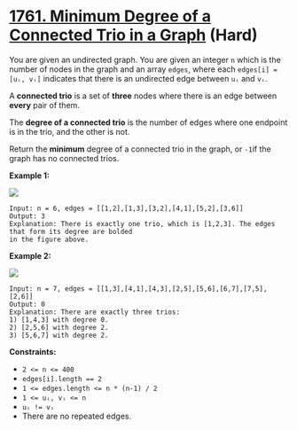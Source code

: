 # [1761. Minimum Degree of a Connected Trio in a Graph][link] (Hard)

[link]: https://leetcode.com/problems/minimum-degree-of-a-connected-trio-in-a-graph/

You are given an undirected graph. You are given an integer `n` which is the number of nodes in the
graph and an array `edges`, where each `edges[i] = [uᵢ, vᵢ]` indicates that there is an undirected
edge between `uᵢ` and `vᵢ`.

A **connected trio** is a set of **three** nodes where there is an edge between **every** pair of
them.

The **degree of a connected trio** is the number of edges where one endpoint is in the trio, and the
other is not.

Return the **minimum** degree of a connected trio in the graph, or `-1`if the graph has no connected
trios.

**Example 1:**

![](https://assets.leetcode.com/uploads/2021/01/26/trios1.png)

```
Input: n = 6, edges = [[1,2],[1,3],[3,2],[4,1],[5,2],[3,6]]
Output: 3
Explanation: There is exactly one trio, which is [1,2,3]. The edges that form its degree are bolded
in the figure above.
```

**Example 2:**

![](https://assets.leetcode.com/uploads/2021/01/26/trios2.png)

```
Input: n = 7, edges = [[1,3],[4,1],[4,3],[2,5],[5,6],[6,7],[7,5],[2,6]]
Output: 0
Explanation: There are exactly three trios:
1) [1,4,3] with degree 0.
2) [2,5,6] with degree 2.
3) [5,6,7] with degree 2.
```

**Constraints:**

- `2 <= n <= 400`
- `edges[i].length == 2`
- `1 <= edges.length <= n * (n-1) / 2`
- `1 <= uᵢ, vᵢ <= n`
- `uᵢ != vᵢ`
- There are no repeated edges.

